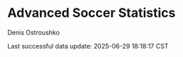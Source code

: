 # Advanced Soccer Statistics
Denis Ostroushko

<!-- gfm -->

Last successful data update: 2025-06-29 18:18:17 CST
